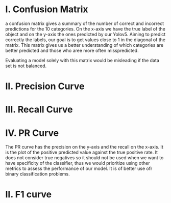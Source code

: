 # I. Confusion Matrix 

a confusion matrix gives a summary of the number of correct and incorrect predictions for the 10 categories.
On the x-axis we have the true label of the object and on the y-axis the ones predicted by our Yolov5. 
Aiming to predict correctly the labels, our goal is to get values close to 1 in the diagonal of the matrix.
This matrix gives us a better understanding of which categories are better predicted and those who aree more often misspredicted. 

Evaluating a model solely with this matrix would be misleading if the data set is not balanced. 

# II. Precision Curve



# III. Recall Curve 

# IV. PR Curve

The PR curve has the precision on the y-axis and the recall on the x-axis. 
It is the plot of the positive predicted value against the true positive rate. 
It does not consider true negatives so it should not be used when we want to have specificity of the classifier, thus we would prioritize using other metrics to assess the performance of our model. It is of better use ofr binary classification problems.


# II. F1 curve 





